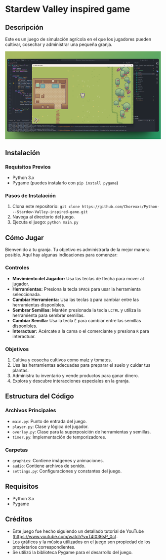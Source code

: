 # Stardew Valley inspired game

## Descripción

Este es un juego de simulación agrícola en el que los jugadores pueden cultivar, cosechar y administrar una pequeña granja.

![alt text](388shots_so.png)

## Instalación

### Requisitos Previos

- Python 3.x
- Pygame (puedes instalarlo con `pip install pygame`)

### Pasos de Instalación

1. Clona este repositorio: `git clone https://github.com/Chorexxs/Python---Stardew-Valley-inspired-game.git`
2. Navega al directorio del juego.
3. Ejecuta el juego: `python main.py`

## Cómo Jugar

Bienvenido a tu granja. Tu objetivo es administrarla de la mejor manera posible. Aquí hay algunas indicaciones para comenzar:

### Controles

- **Movimiento del Jugador:** Usa las teclas de flecha para mover al jugador.
- **Herramientas:** Presiona la tecla `SPACE` para usar la herramienta seleccionada.
- **Cambiar Herramienta:** Usa las teclas `Q` para cambiar entre las herramientas disponibles.
- **Sembrar Semillas:** Mantén presionada la tecla `LCTRL` y utiliza la herramienta para sembrar semillas.
- **Cambiar Semilla:** Usa la tecla `E` para cambiar entre las semillas disponibles.
- **Interactuar:** Acércate a la cama o el comerciante y presiona `R` para interactuar.

### Objetivos

1. Cultiva y cosecha cultivos como maíz y tomates.
2. Usa las herramientas adecuadas para preparar el suelo y cuidar tus plantas.
3. Administra tu inventario y vende productos para ganar dinero.
4. Explora y descubre interacciones especiales en la granja.

## Estructura del Código

### Archivos Principales

- `main.py`: Punto de entrada del juego.
- `player.py`: Clase y lógica del jugador.
- `overlay.py`: Clase para la superposición de herramientas y semillas.
- `timer.py`: Implementación de temporizadores.

### Carpetas

- `graphics`: Contiene imágenes y animaciones.
- `audio`: Contiene archivos de sonido.
- `settings.py`: Configuraciones y constantes del juego.

## Requisitos

- Python 3.x
- Pygame

## Créditos

- Este juego fue hecho siguiendo un detallado tutorial de YouTube (https://www.youtube.com/watch?v=T4IX36sP_0c).
- Los gráficos y la música utilizados en el juego son propiedad de los propietarios correspondientes.
- Se utilizó la biblioteca Pygame para el desarrollo del juego.
